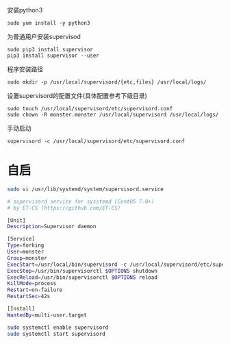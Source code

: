 安装python3

```
sudo yum install -y python3
```

为普通用户安装supervisod

```
sudo pip3 install supervisor
pip3 install supervisor --user
```

程序安装路径

```
sudo mkdir -p /usr/local/supervisord/{etc,files} /usr/local/logs/
```

设置supervisord的配置文件(具体配置参考下级目录)

```
sudo touch /usr/local/supervisord/etc/supervisord.conf
sudo chown -R monster.monster /usr/local/supervisord /usr/local/logs/
```

手动启动

```
supervisord -c /usr/local/supervisord/etc/supervisord.conf
```

# 自启

```bash
sudo vi /usr/lib/systemd/system/supervisord.service
```

```bash
# supervisord service for sysstemd (CentOS 7.0+)
# by ET-CS (https://github.com/ET-CS)

[Unit]
Description=Supervisor daemon

[Service]
Type=forking
User=monster
Group=monster
ExecStart=/usr/local/bin/supervisord -c /usr/local/supervisord/etc/supervisord.conf
ExecStop=/usr/bin/supervisorctl $OPTIONS shutdown
ExecReload=/usr/bin/supervisorctl $OPTIONS reload
KillMode=process 
Restart=on-failure
RestartSec=42s

[Install]
WantedBy=multi-user.target
```

```bash
sudo systemctl enable supervisord
sudo systemctl start supervisord
```


